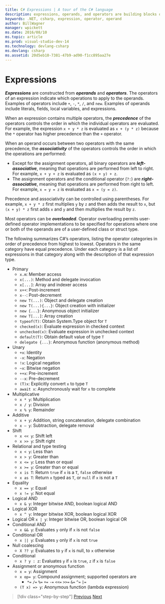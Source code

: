 ```yaml
---
title: C# Expressions | A tour of the C# language
description: expressions, operands, and operators are building blocks of the C# language
keywords: .NET, csharp, expression, operator, operand
author: BillWagner
manager: wpickett
ms.date: 2016/08/10
ms.topic: article
ms.prod: visual-studio-dev-14
ms.technology: devlang-csharp
ms.devlang: csharp
ms.assetid: 20d5eb10-7381-47b9-ad90-f1cc895aa27e
---
```


# Expressions

***Expressions*** are constructed from ***operands*** and ***operators***. The operators of an expression indicate which operations to apply to the operands. Examples of operators include `+`, `-`, `*`, `/`, and `new`. Examples of operands include literals, fields, local variables, and expressions.

When an expression contains multiple operators, the ***precedence*** of the operators controls the order in which the individual operators are evaluated. For example, the expression `x + y * z` is evaluated as `x + (y * z)` because the `*` operator has higher precedence than the `+` operator.

When an operand occurs between two operators with the same precedence, the ***associativity*** of the operators controls the order in which the operations are performed:

*	Except for the assignment operators, all binary operators are ***left-associative***, meaning that operations are performed from left to right. For example, `x + y + z` is evaluated as `(x + y) + z`.
*	The assignment operators and the conditional operator (`?:`) are ***right-associative***, meaning that operations are performed from right to left. For example, `x = y = z` is evaluated as `x = (y = z)`.

Precedence and associativity can be controlled using parentheses. For example, `x + y * z` first multiplies `y` by `z` and then adds the result to `x`, but `(x + y) * z` first adds `x` and `y` and then multiplies the result by `z`.

Most operators can be ***overloaded***. Operator overloading permits user-defined operator implementations to be specified for operations where one or both of the operands are of a user-defined class or struct type.

The following summarizes C#’s operators, listing the operator categories in order of precedence from highest to lowest. Operators in the same category have equal precedence. Under each category is a list of expressions in that category along with the description of that expression type.

* Primary
    - `x.m`: Member access
	- `x(...)`: Method and delegate invocation
	- `x[...]`: Array and indexer access
	- `x++`: Post-increment
	- `x--`: Post-decrement
	- `new T(...)`:	Object and delegate creation
	- `new T(...){...}`: Object creation with initializer
	- `new {...}`:  Anonymous object initializer
	- `new T[...]`: Array creation
	- `typeof(T)`: Obtain System.Type object for `T`
	- `checked(x)`: Evaluate expression in checked context
	- `unchecked(x)`: Evaluate expression in unchecked context
	- `default(T)`: Obtain default value of type `T`
	- `delegate {...}`: Anonymous function (anonymous method)
* Unary
    - `+x`: Identity
	- `-x`: Negation
	- `!x`: Logical negation
	- `~x`: Bitwise negation
	- `++x`: Pre-increment
	- `--x`: Pre-decrement
	- `(T)x`: Explicitly convert `x` to type `T`
	- `await x`: Asynchronously wait for `x` to complete
* Multiplicative
    - `x * y`: Multiplication
	- `x / y`: Division
	- `x % y`: Remainder
* Additive
    - `x + y`: Addition, string concatenation, delegate combination
	- `x – y`: Subtraction, delegate removal
* Shift
    - `x << y`: Shift left
	- `x >> y`: Shift right
* Relational and type testing
    - `x < y`: Less than
	- `x > y`: Greater than
	- `x <= y`: Less than or equal
	- `x >= y`: Greater than or equal
	- `x is T`: Return `true` if `x` is a `T`, `false` otherwise
	- `x as T`: Return `x` typed as `T`, or `null` if `x` is not a `T`
* Equality
    - `x == y`: Equal
	- `x != y`: Not equal
* Logical AND
    - `x & y`: Integer bitwise AND, boolean logical AND
* Logical XOR
    - `x ^ y`: Integer bitwise XOR, boolean logical XOR
* Logical OR
    `x | y`: Integer bitwise OR, boolean logical OR
* Conditional AND
    - `x && y`: Evaluates `y` only if `x` is not `false`
* Conditional OR
    - `x || y`: Evaluates `y` only if `x` is not `true`
* Null coalescing
    - `X ?? y`: Evaluates to `y` if `x` is null, to `x` otherwise
* Conditional
    - `x ? y : z`: Evaluates `y` if `x` is `true`, `z` if `x` is `false`
* Assignment or anonymous function
    - `x = y`: Assignment
	- `x op= y`: Compound assignment; supported operators are
        - `*=`   `/=`   `%=`   `+=`   `-=`   `<<=`   `>>=`   `&=`  `^=`  `|=`
	- `(T x) => y`: Anonymous function (lambda expression)

>[!div class="step-by-step"]
[Previous](types-and-variables.md)
[Next](statements.md)
